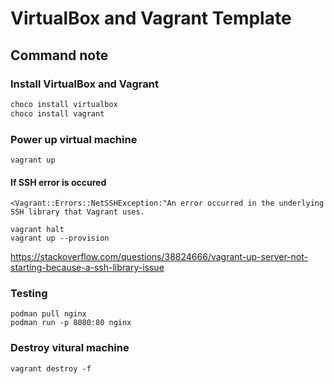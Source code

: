 
# VirtualBox and Vagrant Template

## Command note

### Install VirtualBox and Vagrant

```powershell
choco install virtualbox
choco install vagrant
```

### Power up virtual machine

```shell
vagrant up
```

#### If SSH error is occured

```
<Vagrant::Errors::NetSSHException:"An error occurred in the underlying SSH library that Vagrant uses.
```

```shell
vagrant halt
vagrant up --provision
```

https://stackoverflow.com/questions/38824666/vagrant-up-server-not-starting-because-a-ssh-library-issue

### Testing

```shell
podman pull nginx
podman run -p 8080:80 nginx
```

### Destroy vitural machine

```shell
vagrant destroy -f
```
